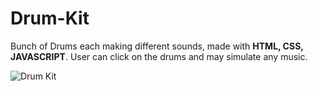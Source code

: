 # Drum-Kit

Bunch of Drums each making different sounds, made with **HTML, CSS, JAVASCRIPT**. User can click on the drums and may simulate any music.

![Drum Kit](https://github.com/Ahmed-51/Drum-Kiit/assets/71616975/be64a6a9-f3fe-4440-b98c-939cda3a3a28)
